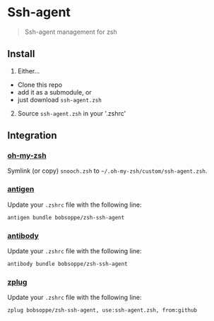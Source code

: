 # Ssh-agent
> Ssh-agent management for zsh


## Install
1. Either…
  - Clone this repo
  - add it as a submodule, or
  - just download `ssh-agent.zsh`

2. Source `ssh-agent.zsh` in your '.zshrc'


## Integration
### [oh-my-zsh](https://github.com/robbyrussell/oh-my-zsh)
Symlink (or copy) `snooch.zsh` to `~/.oh-my-zsh/custom/ssh-agent.zsh`.

### [antigen](https://github.com/zsh-users/antigen)
Update your `.zshrc` file with the following line:

```sh
antigen bundle bobsoppe/zsh-ssh-agent
```

### [antibody](https://github.com/getantibody/antibody)
Update your `.zshrc` file with the following line:

```sh
antibody bundle bobsoppe/zsh-ssh-agent
```

### [zplug](https://github.com/zplug/zplug)
Update your `.zshrc` file with the following line:

```sh
zplug bobsoppe/zsh-ssh-agent, use:ssh-agent.zsh, from:github
```
